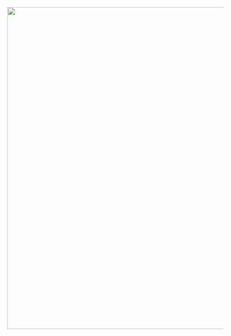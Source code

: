 <img align="center" width="850" height="750" src="https://github.com/GanziDaeyong/GanziDaeyong/blob/main/corgi-computer.gif">
